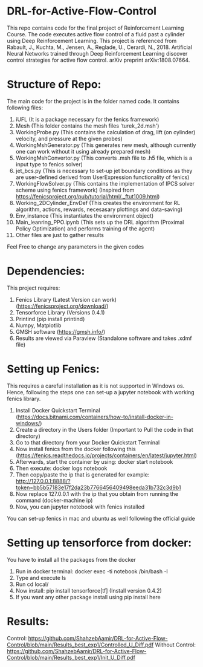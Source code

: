 # DRL-for-Active-Flow-Control
This repo contains code for the final project of Reinforcement Learning Course. The code executes active flow control of a fluid past a cylinder using Deep Reinforcement Learning. This project is referenced from Rabault, J., Kuchta, M., Jensen, A., Reglade, U., Cerardi, N., 2018. Artificial Neural Networks trained through Deep Reinforcement Learning discover control strategies for active flow control. arXiv preprint arXiv:1808.07664.

# Structure of Repo:
The main code for the project is in the folder named code. It contains following files:
1. iUFL (It is a package necessary for the fenics framework)
2. Mesh (This folder contains the mesh files 'turek_2d.msh')
3. WorkingProbe.py (This contains the calculation of drag, lift (on cylinder) velocity, and pressure at the given probes)
4. WorkingMshGenerator.py (This generates new mesh, although currently one can work without it using already prepared mesh)
5. WorkingMshConvertor.py (This converts .msh file to .h5 file, which is a input type to fenics solver)
6. jet_bcs.py (This is necessary to set-up jet boundary conditions as they are user-defined derived from UserExpression functionality of fenics)
7. WorkingFlowSolver.py (This contains the implementation of IPCS solver scheme using fenics framework) (Inspired from https://fenicsproject.org/pub/tutorial/html/._ftut1009.html)
8. Working_2DCylinder_EnvDef (This creates the environment for RL algorithm, actions, rewards, necesasary plottings and data-saving)
9. Env_instance (This instantiates the environment object)
10. Main_leanring_PPO.ipynb (This sets up the DRL algorithm (Proximal Policy Optimization) and performs training of the agent)
11. Other files are just to gather results

Feel Free to change any parameters in the given codes

# Dependencies:
This project requires:
1. Fenics Library (Latest Version can work) (https://fenicsproject.org/download/)
3. Tensorforce Library (Versions 0.4.1)
4. Printind (pip install printind)
5. Numpy, Matplotlib
6. GMSH software (https://gmsh.info/)
7. Results are viewed via Paraview (Standalone software and takes .xdmf file)

# Setting up Fenics:
This requires a careful installation as it is not supported in Windows os. Hence, following the steps one can set-up a jupyter notebook with working fenics library.
1. Install Docker Quickstart Terminal (https://docs.bitnami.com/containers/how-to/install-docker-in-windows/)
2. Create a directory in the Users folder (Important to Pull the code in that directory)
3. Go to that directory from your Docker Quickstart Terminal
4. Now install fenics from the docker following this (https://fenics.readthedocs.io/projects/containers/en/latest/jupyter.html)
5. Afterwards, start the container by using: docker start notebook
6. Then execute: docker logs notebook
7. Then copy/paste the ip that is generated for example: http://127.0.0.1:8888/?token=bb5b57183e17f2da23b7766456409498eeda31b732c3d9b1
8. Now replace 127.0.0.1 with the ip that you obtain from running the command (docker-machine ip)
9. Now, you can jupyter notebook with fenics installed

You can set-up fenics in mac and ubuntu as well following the official guide

# Setting up tensorforce from docker:
You have to install all the packages from the docker
1. Run in docker terminal: docker exec -ti notebook /bin/bash -l
2. Type and execute ls
3. Run cd local/
4. Now install: pip install tensorforce[tf] (Install version 0.4.2)
5. If you want any other package install using pip install here

# Results:

Control: https://github.com/ShahzebAamir/DRL-for-Active-Flow-Control/blob/main/Results_best_exp1/Controlled_U_Diff.pdf
Without Control: https://github.com/ShahzebAamir/DRL-for-Active-Flow-Control/blob/main/Results_best_exp1/Init_U_Diff.pdf  
